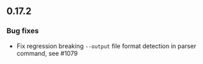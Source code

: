 ## 0.17.2

### Bug fixes

* Fix regression breaking `--output` file format detection in parser command, see
  #1079
